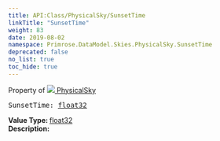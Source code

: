```yaml
---
title: API:Class/PhysicalSky/SunsetTime
linkTitle: "SunsetTime"
weight: 83
date: 2019-08-02
namespace: Primrose.DataModel.Skies.PhysicalSky.SunsetTime
deprecated: false
no_list: true
toc_hide: true
---
```

Property of <a href="/docs/api-reference/Class/PhysicalSky"><img src="/icons/silk/sky.png"/>&nbsp;PhysicalSky</a>
<pre class="method-declaration">
SunsetTime: <a class="type" href="/docs/api-reference/System/Primitives#single">float32</a></pre>
<b>Value Type: </b>
<a class="type" href="/docs/api-reference/System/Primitives#single">float32</a>
<br/>
<b>Description: </b>